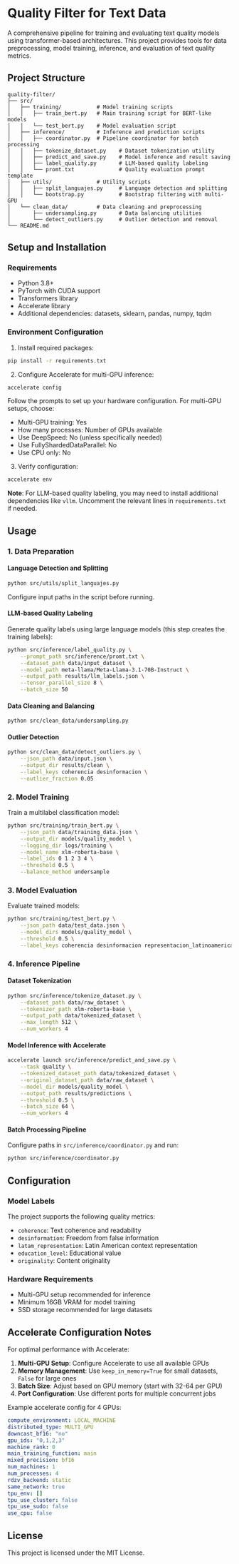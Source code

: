 # Quality Filter for Text Data

A comprehensive pipeline for training and evaluating text quality models using transformer-based architectures. This project provides tools for data preprocessing, model training, inference, and evaluation of text quality metrics.

## Project Structure

```
quality-filter/
├── src/
│   ├── training/           # Model training scripts
│   │   ├── train_bert.py   # Main training script for BERT-like models
│   │   └── test_bert.py    # Model evaluation script
│   ├── inference/          # Inference and prediction scripts
│   │   ├── coordinator.py  # Pipeline coordinator for batch processing
│   │   ├── tokenize_dataset.py    # Dataset tokenization utility
│   │   ├── predict_and_save.py    # Model inference and result saving
│   │   ├── label_quality.py       # LLM-based quality labeling
│   │   └── promt.txt              # Quality evaluation prompt template
│   ├── utils/              # Utility scripts
│   │   ├── split_languajes.py     # Language detection and splitting
│   │   └── bootstrap.py           # Bootstrap filtering with multi-GPU
│   └── clean_data/         # Data cleaning and preprocessing
│       ├── undersampling.py       # Data balancing utilities
│       └── detect_outliers.py     # Outlier detection and removal
└── README.md
```

## Setup and Installation

### Requirements

- Python 3.8+
- PyTorch with CUDA support
- Transformers library
- Accelerate library
- Additional dependencies: datasets, sklearn, pandas, numpy, tqdm

### Environment Configuration

1. Install required packages:

```bash
pip install -r requirements.txt
```

2. Configure Accelerate for multi-GPU inference:

```bash
accelerate config
```

Follow the prompts to set up your hardware configuration. For multi-GPU setups, choose:

- Multi-GPU training: Yes
- How many processes: Number of GPUs available
- Use DeepSpeed: No (unless specifically needed)
- Use FullyShardedDataParallel: No
- Use CPU only: No

3. Verify configuration:

```bash
accelerate env
```

**Note**: For LLM-based quality labeling, you may need to install additional dependencies like `vllm`. Uncomment the relevant lines in `requirements.txt` if needed.

## Usage

### 1. Data Preparation

#### Language Detection and Splitting

```bash
python src/utils/split_languajes.py
```

Configure input paths in the script before running.

#### LLM-based Quality Labeling

Generate quality labels using large language models (this step creates the training labels):

```bash
python src/inference/label_quality.py \
    --prompt_path src/inference/promt.txt \
    --dataset_path data/input_dataset \
    --model_path meta-llama/Meta-Llama-3.1-70B-Instruct \
    --output_path results/llm_labels.json \
    --tensor_parallel_size 8 \
    --batch_size 50
```

#### Data Cleaning and Balancing

```bash
python src/clean_data/undersampling.py
```

#### Outlier Detection

```bash
python src/clean_data/detect_outliers.py \
    --json_path data/input.json \
    --output_dir results/clean \
    --label_keys coherencia desinformacion \
    --outlier_fraction 0.05
```

### 2. Model Training

Train a multilabel classification model:

```bash
python src/training/train_bert.py \
    --json_path data/training_data.json \
    --output_dir models/quality_model \
    --logging_dir logs/training \
    --model_name xlm-roberta-base \
    --label_ids 0 1 2 3 4 \
    --threshold 0.5 \
    --balance_method undersample
```

### 3. Model Evaluation

Evaluate trained models:

```bash
python src/training/test_bert.py \
    --json_path data/test_data.json \
    --model_dirs models/quality_model \
    --threshold 0.5 \
    --label_keys coherencia desinformacion representacion_latinoamericana nivel_educacional originalidad
```

### 4. Inference Pipeline

#### Dataset Tokenization

```bash
python src/inference/tokenize_dataset.py \
    --dataset_path data/raw_dataset \
    --tokenizer_path xlm-roberta-base \
    --output_path data/tokenized_dataset \
    --max_length 512 \
    --num_workers 4
```

#### Model Inference with Accelerate

```bash
accelerate launch src/inference/predict_and_save.py \
    --task quality \
    --tokenized_dataset_path data/tokenized_dataset \
    --original_dataset_path data/raw_dataset \
    --model_dir models/quality_model \
    --output_path results/predictions \
    --threshold 0.5 \
    --batch_size 64 \
    --num_workers 4
```

#### Batch Processing Pipeline

Configure paths in `src/inference/coordinator.py` and run:

```bash
python src/inference/coordinator.py
```

## Configuration

### Model Labels

The project supports the following quality metrics:

- `coherence`: Text coherence and readability
- `desinformation`: Freedom from false information
- `latam_representation`: Latin American context representation
- `education_level`: Educational value
- `originality`: Content originality

### Hardware Requirements

- Multi-GPU setup recommended for inference
- Minimum 16GB VRAM for model training
- SSD storage recommended for large datasets

## Accelerate Configuration Notes

For optimal performance with Accelerate:

1. **Multi-GPU Setup**: Configure Accelerate to use all available GPUs
2. **Memory Management**: Use `keep_in_memory=True` for small datasets, `False` for large ones
3. **Batch Size**: Adjust based on GPU memory (start with 32-64 per GPU)
4. **Port Configuration**: Use different ports for multiple concurrent jobs

Example accelerate config for 4 GPUs:

```yaml
compute_environment: LOCAL_MACHINE
distributed_type: MULTI_GPU
downcast_bf16: "no"
gpu_ids: "0,1,2,3"
machine_rank: 0
main_training_function: main
mixed_precision: bf16
num_machines: 1
num_processes: 4
rdzv_backend: static
same_network: true
tpu_env: []
tpu_use_cluster: false
tpu_use_sudo: false
use_cpu: false
```

## License

This project is licensed under the MIT License.
